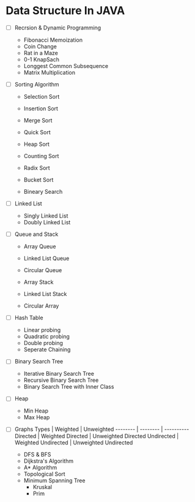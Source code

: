 # Data Structure In JAVA

- [ ] Recrsion & Dynamic Programming
    * Fibonacci Memoization
    * Coin Change
    * Rat in a Maze
    * 0-1 KnapSach
    * Longgest Common Subsequence
    * Matrix Multiplication

- [ ] Sorting Algorithm
    * Selection Sort
    * Insertion Sort
    * Merge Sort
    * Quick Sort
    * Heap Sort
    * Counting Sort
    * Radix Sort
    * Bucket Sort

    * Bineary Search

- [ ] Linked List
    * Singly Linked List 
    * Doubly Linked List

- [ ] Queue and Stack
    * Array Queue
    * Linked List Queue
    * Circular Queue

    * Array Stack
    * Linked List Stack

    * Circular Array


- [ ] Hash Table
    * Linear probing
    * Quadratic probing 
    * Double probing
    * Seperate Chaining 

- [ ] Binary Search Tree
    * Iterative Binary Search Tree
    * Recursive Binary Search Tree
    * Binary Search Tree with Inner Class

- [ ] Heap
    * Min Heap
    * Max Heap

- [ ] Graphs
    Types | Weighted | Unweighted
    -------- | -------- | ----------
    Directed | Weighted Directed | Unweighted Directed
    Undirected | Weighted Undirected | Unweighted Undirected

    * DFS & BFS
    * Dijkstra's Algorithm
    * A* Algorithm
    * Topological Sort
    * Minimum Spanning Tree
        * Kruskal
        * Prim